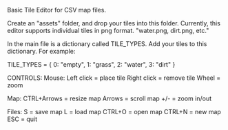 Basic Tile Editor for CSV map files.

Create an "assets" folder, and drop your tiles into this folder.
Currently, this editor supports individual tiles in png format. "water.png, dirt.png, etc."

In the main file is a dictionary called TILE_TYPES. Add your tiles to this dictionary. 
For example:

TILE_TYPES = {
    0: "empty",
    1: "grass",
    2: "water",
    3: "dirt"
}

CONTROLS:
Mouse: 
    Left click = place tile 
    Right click = remove tile 
    Wheel = zoom

Map: 
    CTRL+Arrows = resize map 
    Arrows = scroll map 
    +/- = zoom in/out

Files: 
    S = save map 
    L = load map 
    CTRL+O = open map
    CTRL+N = new map 
    ESC = quit
        